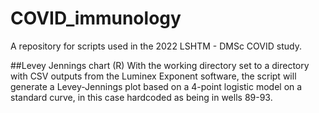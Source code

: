 # COVID_immunology

A repository for scripts used in the 2022 LSHTM - DMSc COVID study.

##Levey Jennings chart (R)
With the working directory set to a directory with CSV outputs from the Luminex Exponent software, the script will generate a Levey-Jennings plot based on a 4-point logistic model on a standard curve, in this case hardcoded as being in wells 89-93.
